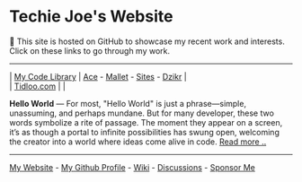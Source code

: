 <h1 id="_hero-title">Techie Joe's Website</h1>

👔 This site is hosted on GitHub to showcase my recent work and interests. Click on these links to go through my work.  

---

| [My Code Library][library] | [Ace][ace] - [Mallet][mallet] - [Sites][sites] - [Dzikr][dzikr] |  
| [Tidloo.com][tidloo] | |

[library]: //techie-joe.github.io/library/ "Techie Joe's Library"
[ace]: //techie-joe.github.io/ace/ "Web Application Template"
[mallet]:  //techie-joe.github.io/mallet/ "Techie Joe's Mallet"
[sites]:   //techie-joe.github.io/sites/ "Techie Joe's Sites"
[dzikr]:   //github.com/techie-joe/dzikr/ "Techie Joe's Dzikr Wordpress Plugin"
[tidloo]: //tidloo.com "Visit Tidloo.com"

**Hello World** — For most, "Hello World" is just a phrase—simple, unassuming, and perhaps mundane. But for many developer, these two words symbolize a rite of passage. The moment they appear on a screen, it’s as though a portal to infinite possibilities has swung open, welcoming the creator into a world where ideas come alive in code. [Read more ..](hello-world)

---

[My Website][website] - [My Github Profile][profile] - [Wiki][wiki] - [Discussions][discussions] - [Sponsor Me][sponsor]

[website]: //techie-joe.github.io "Techie Joe's Website"
[profile]: //github.com/techie-joe "Techie Joe's GitHub Profile"
[wiki]:    //github.com/techie-joe/techie-joe/wiki "Techie Joe's Wiki"
[discussions]: //github.com/techie-joe/techie-joe/discussions "Techie Joe's Discussions"
[gists]:   //gist.github.com/techie-joe "Techie Joe's Gists"
[sponsor]: //github.com/sponsors/techie-joe "☕️ Buy me a coffee .."
